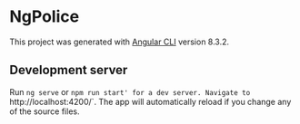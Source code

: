 # NgPolice

This project was generated with [Angular CLI](https://github.com/angular/angular-cli) version 8.3.2.

## Development server

Run `ng serve` or `npm run start' for a dev server. Navigate to `http://localhost:4200/`. The app will automatically reload if you change any of the source files.
